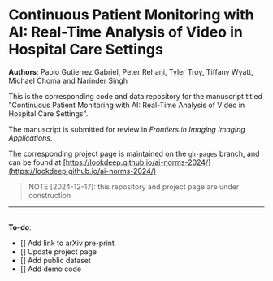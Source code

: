 # Continuous Patient Monitoring with AI: Real-Time Analysis of Video in Hospital Care Settings 

**Authors**: Paolo Gutierrez Gabriel, Peter Rehani, Tyler Troy, Tiffany Wyatt, Michael Choma and Narinder Singh

This is the corresponding code and data repository for the manuscript titled "Continuous Patient Monitoring with AI: Real-Time Analysis of Video in Hospital Care Settings".

The manuscript is submitted for review in *Frontiers in Imaging
Imaging Applications*. 

The corresponding project page is maintained on the `gh-pages` branch, and can be found at [https://lookdeep.github.io/ai-norms-2024/](https://lookdeep.github.io/ai-norms-2024/) 

> NOTE [2024-12-17]: this repository and project page are under construction

---
\
**To-do**:
 * [] Add link to arXiv pre-print
 * [] Update project page
 * [] Add public dataset
 * [] Add demo code 
